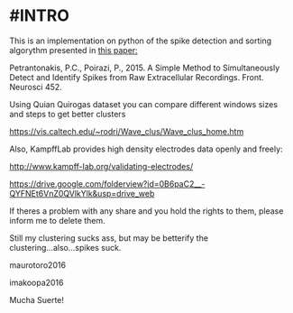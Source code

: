 #INTRO
=====

This is an implementation on python of the spike detection and sorting algorythm presented in [this paper:](http://journal.frontiersin.org/article/10.3389/fnins.2015.00452/full#h8)


Petrantonakis, P.C., Poirazi, P., 2015. A Simple Method to Simultaneously Detect and Identify Spikes from Raw Extracellular Recordings. Front. Neurosci 452.

Using Quian Quirogas dataset you can compare different windows sizes and steps to get better clusters

https://vis.caltech.edu/~rodri/Wave_clus/Wave_clus_home.htm

Also, KampffLab provides high density electrodes data openly and freely:

http://www.kampff-lab.org/validating-electrodes/

https://drive.google.com/folderview?id=0B6paC2__-QYFNEt6VnZ0QVlkYlk&usp=drive_web

If theres a problem with any share and you hold the rights to them, please inform me to delete them.

Still my clustering sucks ass, but may be betterify the clustering...also...spikes suck.


maurotoro2016

imakoopa2016

Mucha Suerte!
